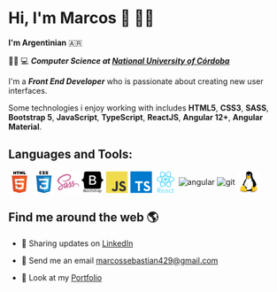 # Hi, I'm Marcos 👋 👨‍💻

**I'm Argentinian** 🇦🇷

👨‍🎓 💻 ***Computer Science at [National University of Córdoba](https://www.unc.edu.ar/)***

I'm a ***Front End Developer*** who is passionate about creating new user interfaces.

Some technologies i enjoy working with includes **HTML5**, **CSS3**, **SASS**, **Bootstrap 5**, **JavaScript**, **TypeScript**, **ReactJS**, **Angular 12+**, **Angular Material**.

## Languages and Tools:

<p align="left">
  <img align="center" src="https://raw.githubusercontent.com/devicons/devicon/master/icons/html5/html5-original-wordmark.svg" alt="html5" width="40"/>
  <img align="center" src="https://raw.githubusercontent.com/devicons/devicon/master/icons/css3/css3-original-wordmark.svg" alt="css3" width="40"/>
  <img align="center" src="https://raw.githubusercontent.com/devicons/devicon/master/icons/sass/sass-original.svg" alt="sass" width="40"/>
  <img align="center" src="https://raw.githubusercontent.com/devicons/devicon/master/icons/bootstrap/bootstrap-plain-wordmark.svg" alt="bootstrap" width="40"/>
  <img align="center" src="https://raw.githubusercontent.com/devicons/devicon/master/icons/javascript/javascript-original.svg" alt="javascript" width="40"/>
  <img align="center" src="https://raw.githubusercontent.com/devicons/devicon/master/icons/typescript/typescript-original.svg" alt="typescript" width="40"/>
  <img align="center" src="https://raw.githubusercontent.com/devicons/devicon/master/icons/react/react-original-wordmark.svg" alt="react" width="40"/>
  <img align="center" src="https://angular.io/assets/images/logos/angular/angular.svg" alt="angular" width="40"/>
  <img align="center" src="https://www.vectorlogo.zone/logos/git-scm/git-scm-icon.svg" alt="git" width="40"/>
  <img align="center" src="https://raw.githubusercontent.com/devicons/devicon/master/icons/linux/linux-original.svg" alt="linux" width="40"/>
</p>

## Find me around the web 🌎

- 🤝 Sharing updates on [LinkedIn](https://www.linkedin.com/in/marcos-sebastian-martinez/)

- 📧 Send me an email [marcossebastian429@gmail.com](mailto:marcossebastian429@gmail.com)

- 💼 Look at my [Portfolio](https://personal-portfolio-mm.netlify.app/)

